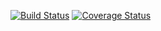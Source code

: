 [![Build Status](https://travis-ci.com/wjjunior/clean-react.svg?token=8BToagUJqAbzzFzuohWX&branch=master)](https://travis-ci.com/wjjunior/clean-react)
[![Coverage Status](https://coveralls.io/repos/github/wjjunior/clean-react/badge.svg?branch=master&t=mrgXsF)](https://coveralls.io/github/wjjunior/clean-react?branch=master)